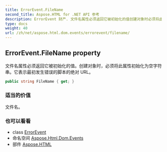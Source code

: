 ```yaml
---
title: ErrorEvent.FileName
second_title: Aspose.HTML for .NET API 参考
description: ErrorEvent 财产. 文件名属性必须返回它被初始化的值创建对象时必须将此属性初始化为空字符串它表示最初发生错误的脚本的绝对 URL
type: docs
weight: 40
url: /zh/net/aspose.html.dom.events/errorevent/filename/
---
```

## ErrorEvent.FileName property

文件名属性必须返回它被初始化的值。创建对象时，必须将此属性初始化为空字符串。它表示最初发生错误的脚本的绝对 URL。

```csharp
public string FileName { get; }
```

### 适当的价值

文件名。

### 也可以看看

* class [ErrorEvent](../)
* 命名空间 [Aspose.Html.Dom.Events](../../errorevent/)
* 部件 [Aspose.HTML](../../../)


